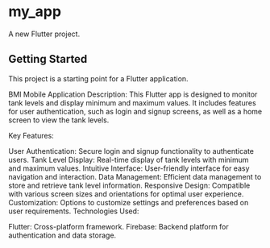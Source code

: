 # my_app

A new Flutter project.

## Getting Started

This project is a starting point for a Flutter application.

BMI Mobile Application
Description:
This Flutter app is designed to monitor tank levels and display minimum and maximum values. It includes features for user authentication, such as login and signup screens, as well as a home screen to view the tank levels.

Key Features:

User Authentication: Secure login and signup functionality to authenticate users.
Tank Level Display: Real-time display of tank levels with minimum and maximum values.
Intuitive Interface: User-friendly interface for easy navigation and interaction.
Data Management: Efficient data management to store and retrieve tank level information.
Responsive Design: Compatible with various screen sizes and orientations for optimal user experience.
Customization: Options to customize settings and preferences based on user requirements.
Technologies Used:

Flutter: Cross-platform framework.
Firebase: Backend platform for authentication and data storage.

